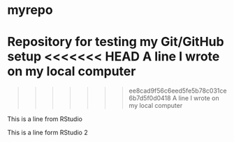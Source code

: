 # myrepo
Repository for testing my Git/GitHub setup
<<<<<<< HEAD
A line I wrote on my local computer  
=======

>>>>>>> ee8cad9f56c6eed5fe5b78c031ce6b7d5f0d0418
A line I wrote on my local computer 

This is a line from RStudio

This is a line form RStudio 2
